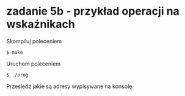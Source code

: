 # zadanie 5b - przykład operacji na wskaźnikach

Skompiluj poleceniem

```$ make```

Uruchom poleceniem

```$ ./prog```

Prześledź jakie są adresy wypisywane na konsolę.
